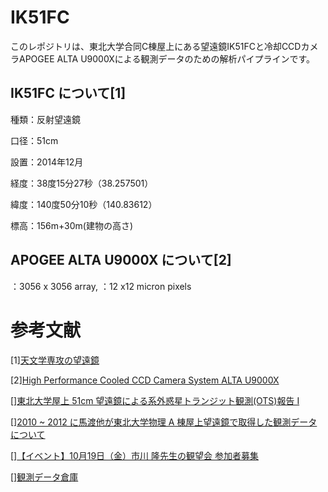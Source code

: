 # IK51FC

このレポジトリは、東北大学合同C棟屋上にある望遠鏡IK51FCと冷却CCDカメラAPOGEE ALTA U9000Xによる観測データのための解析パイプラインです。

## IK51FC について[1]
種類：反射望遠鏡

口径：51cm

設置：2014年12月

経度：38度15分27秒（38.257501）

緯度：140度50分10秒（140.83612）

標高：156m+30m(建物の高さ)

## APOGEE ALTA U9000X について[2]
：3056 x 3056 array, 
：12 x12 micron pixels

# 参考文献
[](https://www.astr.tohoku.ac.jp/~ichikawa/equipment/equipment.html)

[1][天文学専攻の望遠鏡](https://www.astr.tohoku.ac.jp/~ichikawa/equipment/equipment.html) 

[2][High Performance Cooled CCD Camera System ALTA U9000X](http://www.telescope.bg/bg_apogee/pdf/U9000X.pdf)

[][東北大学屋上 51cm 望遠鏡による系外惑星トランジット観測(OTS)報告 I](https://www.astr.tohoku.ac.jp/~mawatari/data/TOT/obs20100626/OTSreport.pdf)

[][2010 ~ 2012 に馬渡他が東北大学物理 A 棟屋上望遠鏡で取得した観測データについて](https://www.astr.tohoku.ac.jp/~mawatari/data/TOT/TO51_Mawatari2010-1012.pdf)

[][【イベント】10月19日（金）市川 隆先生の観望会 参加者募集](https://www.sci.tohoku.ac.jp/news/20120927-6744.html)

[][観測データ倉庫](https://www.astr.tohoku.ac.jp/~mawatari/data.html)
